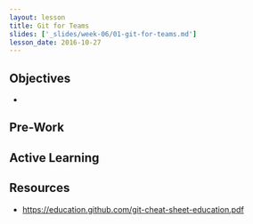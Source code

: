 ```yaml
---
layout: lesson
title: Git for Teams
slides: ['_slides/week-06/01-git-for-teams.md']
lesson_date: 2016-10-27
---
```


## Objectives

- 

## Pre-Work

## Active Learning



## Resources
- https://education.github.com/git-cheat-sheet-education.pdf